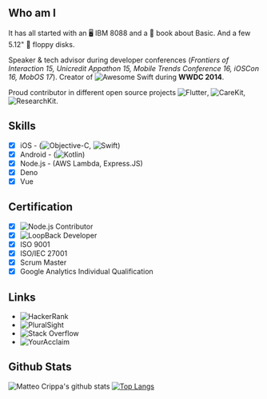 <!--
**matteocrippa/matteocrippa** is a ✨ _special_ ✨ repository because its `README.md` (this file) appears on your GitHub profile.

Here are some ideas to get you started:

- 🔭 I’m currently working on ...
- 🌱 I’m currently learning ...
- 👯 I’m looking to collaborate on ...
- 🤔 I’m looking for help with ...
- 💬 Ask me about ...
- 📫 How to reach me: ...
- 😄 Pronouns: ...
- ⚡ Fun fact: ...
-->

## Who am I

It has all started with an 🖥️ IBM 8088 and a 📘 book about Basic. And a few 5.12" 💾 floppy disks.

Speaker & tech advisor during developer conferences (_Frontiers of Interaction 15, Unicredit Appathon 15, Mobile Trends Conference 16, iOSCon 16, MobOS 17_).
Creator of ![Awesome Swift](https://github.com/matteocrippa/awesome-swift) during **WWDC 2014**.

Proud contributor in different open source projects ![Flutter](https://github.com/flutter/flutter), ![CareKit](https://github.com/carekit-apple/CareKit), ![ResearchKit](https://github.com/ResearchKit/ResearchKit).

## Skills

- [x] iOS - (![Objective-C](https://github.com/matteocrippa?tab=repositories&q=&type=&language=objective-c), ![Swift](https://github.com/matteocrippa?tab=repositories&q=&type=&language=swift))
- [x] Android - (![Kotlin](https://github.com/matteocrippa?tab=repositories&q=&type=&language=kotlin))
- [x] Node.js - (AWS Lambda, Express.JS)
- [x] Deno
- [x] Vue

## Certification

- [x] ![Node.js Contributor](https://www.youracclaim.com/badges/9b5aba92-6d4e-4e6e-bf7e-ca6b9d9b9ccf/linked_in_profile)
- [x] ![LoopBack Developer](https://www.youracclaim.com/badges/cbdb1a17-7285-4e37-a93d-89d1ea2176dc/linked_in_profile)
- [x] ISO 9001
- [x] ISO/IEC 27001
- [x] Scrum Master
- [x] Google Analytics Individual Qualification

## Links

- ![HackerRank](https://www.hackerrank.com/matteo_crippa)
- ![PluralSight](https://app.pluralsight.com/profile/matteo-crippa)
- ![Stack Overflow](https://stackoverflow.com/users/187754/matteo-crippa)
- ![YourAcclaim](https://www.youracclaim.com/users/matteo-crippa/badges)

## Github Stats

![Matteo Crippa's github stats](https://github-readme-stats.vercel.app/api?username=matteocrippa&show_icons=true&count_private=true)
[![Top Langs](https://github-readme-stats.vercel.app/api/top-langs/?username=matteocrippa&count_private=true&hide=c)](https://github.com/matteocrippa)
